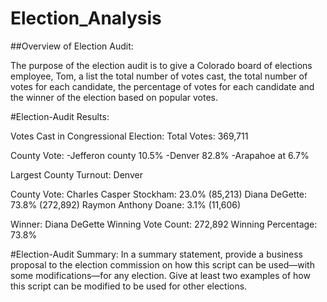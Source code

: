 # Election_Analysis

##Overview of Election Audit: 

The purpose of the election audit is to give a Colorado board of elections employee, Tom, a list the total number of votes cast, the total number of votes for each candidate, the percentage of votes for each candidate and the winner of the election based on popular votes. 

#Election-Audit Results: 

Votes Cast in Congressional Election: Total Votes: 369,711

County Vote:
-Jefferon county 10.5%
-Denver 82.8%
-Arapahoe at 6.7%

Largest County Turnout: Denver

County Vote:
Charles Casper Stockham: 23.0% (85,213)
Diana DeGette: 73.8% (272,892)
Raymon Anthony Doane: 3.1% (11,606)

Winner: Diana DeGette
Winning Vote Count: 272,892
Winning Percentage: 73.8%

#Election-Audit Summary: In a summary statement, provide a business proposal to the election commission on how this script can be used—with some modifications—for any election. Give at least two examples of how this script can be modified to be used for other elections.

